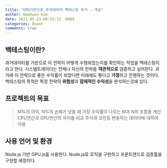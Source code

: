 ```yaml
---
title: "GPU기반으로 주식데이터 백테스팅 하기 - 개요"
author: Namhwan Kim
date: 2021-05-23 00:53:12 -0900
categories: Quant
comments: true
---
```

## 백테스팅이란?
과거데이터를 기반으로 이 전략이 어떻게 수행되었는지를 확인하는 작업을 백테스팅이라고 한다. 시스템트레이더는 언제나 자신의 전략을 **객관적으로** 검증하고 싶어한다. 과거에 이 전략으로 좋은 수익률이 되었다면 미래에도 좋다고 **가정**하고 진행하는 것이다. 백테스팅의 목적은 특정 전략의 **위험성**과 **잠재적인 수익성**을 분석하는것에 있다.

## 프로젝트의 목표
> M%의 이익, N%의 손해가 났을 때 가장 수익률이 나오는 M과 N의 조합을 계산
> CPU연산과 GPU연산의 차이를 비교
> 주식과 코인등 변동하는 데이터에 대하여 이용

## 사용 언어 및 환경
Node.js 기반 GPU.js를 사용한다. Node.js로 로직을 구현하고 프론트엔드로 검증툴을 구현할 예정이다.